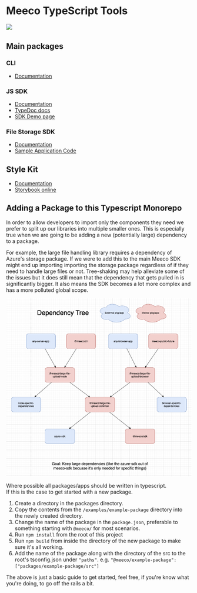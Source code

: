 # Meeco TypeScript Tools

<img width="100px" src="https://uploads-ssl.webflow.com/5cd5168c6c861f4fc7cfe969/5ddcaba04d724676d8758927_Meeco-Logo-2019-Circle-RGB.svg">

## Main packages

### CLI

- [Documentation](./packages/cli)

### JS SDK

- [Documentation](./packages/sdk)
- [TypeDoc docs](https://meeco.github.io/js-sdk/)
- [SDK Demo page](https://meeco.github.io/js-sdk/sdk-demo/)

### File Storage SDK

- [Documentation](./packages/file-storage-browser)
- [Sample Application Code](./packages/file-storage-browser/demo/index.ts)

## Style Kit

- [Documentation](./packages/style-kit)
- [Storybook online](https://meeco.github.io/js-sdk/style-kit/)

## Adding a Package to this Typescript Monorepo

In order to allow developers to import only the components they need we prefer to split up our libraries into multiple smaller ones. This
is especially true when we are going to be adding a new (potentially large) dependency to a package.

For example, the large file handling library requires a dependency of Azure's storage package. If we were to add this to the main Meeco SDK
might end up importing importing the storage package regardless of if they need to handle large files or not. Tree-shaking may help alleviate
some of the issues but it does still mean that the dependency that gets pulled in is significantly bigger. It also means the SDK becomes a
lot more complex and has a more polluted global scope.

![Dependency Tree diagram](/docs/static-assets/dependency-tree-example.png)

Where possible all packages/apps should be written in typescript.  
If this is the case to get started with a new package.

1. Create a directory in the packages directory.
2. Copy the contents from the `/examples/example-package` directory into the newly created directory.
3. Change the name of the package in the `package.json`, preferable to something starting with `@meeco/` for most scenarios.
4. Run `npm install` from the root of this project
5. Run `npm build` from inside the directory of the new package to make sure it's all working.
6. Add the name of the package along with the directory of the src to the root's tsconfig.json under `"paths"`. e.g. `"@meeco/example-package": ["packages/example-package/src"]`

The above is just a basic guide to get started, feel free, if you're know what you're doing, to go off the rails a bit.
